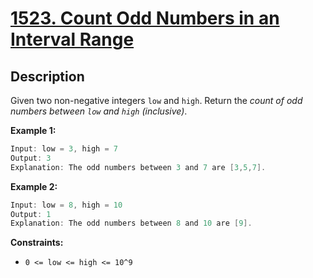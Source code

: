 # [1523. Count Odd Numbers in an Interval Range](https://leetcode.com/problems/count-odd-numbers-in-an-interval-range/)

## Description

Given two non-negative integers `low` and `high`. Return the _count of odd numbers between `low` and `high` (inclusive)_.

**Example 1:**
```go
Input: low = 3, high = 7
Output: 3
Explanation: The odd numbers between 3 and 7 are [3,5,7].
```

**Example 2:**
```go
Input: low = 8, high = 10
Output: 1
Explanation: The odd numbers between 8 and 10 are [9].
```

**Constraints:**
* `0 <= low <= high <= 10^9`
